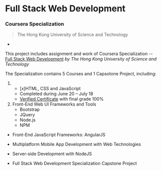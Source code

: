 # Full Stack Web Development
### Coursera Specialization
> The Hong Kong University of Science and Technology

-

This project includes assignment and work of Coursera Specialization -- [Full Stack Web Development](https://www.coursera.org/specializations/full-stack) *by The Hong Kong University of Science and Technology*

The Specialization contains 5 Courses and 1 Capsotone Project, including:

1. - [x]HTML, CSS and JavaScript 
	* Completed during June 20 – July 18
	* [Verified Certificate](https://www.coursera.org/account/accomplishments/certificate/HNNUAHBM2LZE) with final grade 100%
2. Front-End Web UI Frameworks and Tools
	* Bootstrap
	* JQuery
	* Node.js
	* NPM
* Front-End JavaScript Frameworks: AngularJS
* Multiplatform Mobile App Development with Web Technologies
* Server-side Development with NodeJS

* Full Stack Web Development Specialization Capstone Project